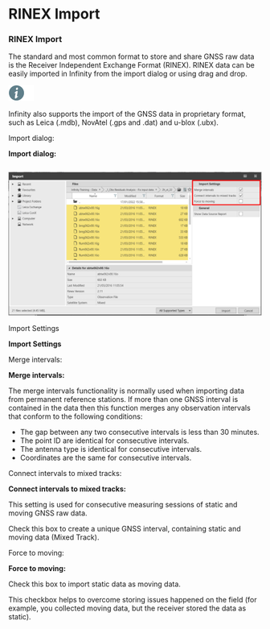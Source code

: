 # RINEX Import

### RINEX Import

The standard and most common format to store and share GNSS raw data is the Receiver Independent Exchange Format (RINEX). RINEX data can be easily imported in Infinity from the import dialog or using drag and drop.

![Image](./data/icons/note.gif)

Infinity also supports the import of the GNSS data in proprietary format, such as Leica (.mdb), NovAtel (.gps and .dat) and u-blox (.ubx).

Import dialog:

**Import dialog:**

|  |  |
| --- | --- |

![Image](graphics/00886570.jpg)

Import Settings

**Import Settings**

Merge intervals:

**Merge intervals:**

The merge intervals functionality is normally used when importing data from permanent reference stations. If more than one GNSS interval is contained in the data then this function merges any observation intervals that conform to the following conditions:

- The gap between any two consecutive intervals is less than 30 minutes.
- The point ID are identical for consecutive intervals.
- The antenna type is identical for consecutive intervals.
- Coordinates are the same for consecutive intervals.

Connect intervals to mixed tracks:

**Connect intervals to mixed tracks:**

This setting is used for consecutive measuring sessions of static and moving GNSS raw data.

Check this box to create a unique GNSS interval, containing static and moving data (Mixed Track).

Force to moving:

**Force to moving:**

Check this box to import static data as moving data.

This checkbox helps to overcome storing issues happened on the field (for example, you collected moving data, but the receiver stored the data as static).


